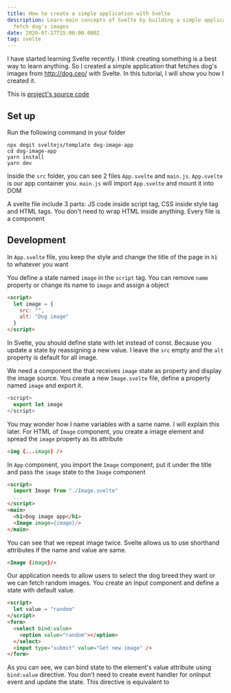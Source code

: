 ```yaml
---
title: How to create a simple application with Svelte
description: Learn main concepts of Svelte by building a simple application to
  fetch dog's images
date: 2020-07-27T15:00:00.000Z
tag: svelte
---
```

I have started learning Svelte recently. I think creating something is a best way to learn anything. So I created a simple application that fetches dog's images from <http://dog.ceo/> with Svelte. In this tutorial, I will show you how I created it.

This is [project's source code](https://github.com/phongduong/dog-image-app)

## Set up

Run the following command in your folder

```
npx degit sveltejs/template dog-image-app
cd dog-image-app
yarn install 
yarn dev
```

Inside the `src` folder, you can see 2 files `App.svelte` and `main.js`. `App.svelte` is our app container you. `main.js` will import `App.svelte` and mount it into DOM

A svelte file include 3 parts: JS code inside script tag, CSS inside style tag and HTML tags. You don't need to wrap HTML inside anything. Every file is a component

## Development

In `App.svelte` file, you keep the style and change the title of the page in `h1` to whatever you want

You define a state named `image` in the `script` tag. You can remove `name` property or change its name to `image` and assign a object

```html
<script>
  let image = {
    src: "",
    alt: "Dog image"
  }
</script>
```

In Svelte, you should define state with let instead of const. Because you update a state by reassigning a new value. I leave the `src` empty and the `alt` property is default for all image.

We need a component the that receives `image` state as property and display the image source. You create a new `Image.svelte` file, define a property named `image` and export it. 

```javascript
<script>
  export let image
</script>
```

You may wonder how I name variables with a same name. I will explain this later. For HTML of `Image` component, you create a image element and spread the `image` property as its attribute

```html
<img {...image} />
```

In `App` component, you import the `Image` component, put it under the title and pass the `image` state to the `Image` component

```html
<script>
  import Image from "./Image.svelte"
  ...
</script>
<main>
  <h1>Dog image app</h1>
  <Image image={image}/>
</main>
```

You can see that we repeat image twice. Svelte allows us to use shorthand attributes if the name and value are same. 

```html
<Image {image}/>
```

Our application needs to allow users to select the dog breed they want or we can fetch random images. You create an Input component and define a state with default value.

```html
<script>
  let value = "random"
</script>
<form>
  <select bind:value>
    <option value="random"></option>
  </select>
  <input type="submit" value="Get new image" />
</form>
```

As you can see, we can bind state to the element's value attribute using `bind:value` directive. You don't need to create event handler for onInput event and update the state. This directive is equivalent to
